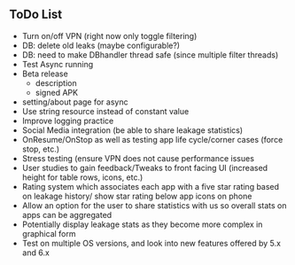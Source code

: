 
## ToDo List

- Turn on/off VPN (right now only toggle filtering)
- DB: delete old leaks (maybe configurable?)
- DB: need to make DBhandler thread safe (since multiple filter threads)
- Test Async running
- Beta release
	- description
	- signed APK
- setting/about page for async
- Use string resource instead of constant value
- Improve logging practice
- Social Media integration (be able to share leakage statistics)
- OnResume/OnStop as well as testing app life cycle/corner cases (force stop, etc.)
- Stress testing (ensure VPN does not cause performance issues
- User studies to gain feedback/Tweaks to front facing UI (increased height for table rows, icons, etc.)
- Rating system which associates each app with a five star rating based on leakage history/ show star rating below app icons on phone
- Allow an option for the user to share statistics with us so overall stats on apps can be aggregated
- Potentially display leakage stats as they become more complex in graphical form
- Test on multiple OS versions, and look into new features offered by 5.x and 6.x
